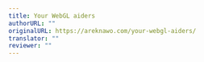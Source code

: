```yaml
---
title: Your WebGL aiders
authorURL: ""
originalURL: https://areknawo.com/your-webgl-aiders/
translator: ""
reviewer: ""
---
```


